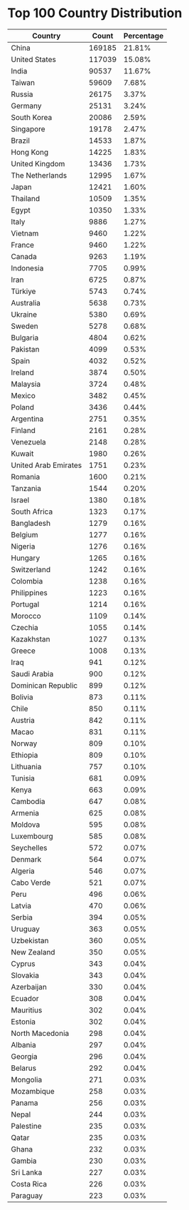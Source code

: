 # Top 100 Country Distribution
| Country | Count | Percentage |
|----|----|----|
| China | 169185 | 21.81% |
| United States | 117039 | 15.08% |
| India | 90537 | 11.67% |
| Taiwan | 59609 | 7.68% |
| Russia | 26175 | 3.37% |
| Germany | 25131 | 3.24% |
| South Korea | 20086 | 2.59% |
| Singapore | 19178 | 2.47% |
| Brazil | 14533 | 1.87% |
| Hong Kong | 14225 | 1.83% |
| United Kingdom | 13436 | 1.73% |
| The Netherlands | 12995 | 1.67% |
| Japan | 12421 | 1.60% |
| Thailand | 10509 | 1.35% |
| Egypt | 10350 | 1.33% |
| Italy | 9886 | 1.27% |
| Vietnam | 9460 | 1.22% |
| France | 9460 | 1.22% |
| Canada | 9263 | 1.19% |
| Indonesia | 7705 | 0.99% |
| Iran | 6725 | 0.87% |
| Türkiye | 5743 | 0.74% |
| Australia | 5638 | 0.73% |
| Ukraine | 5380 | 0.69% |
| Sweden | 5278 | 0.68% |
| Bulgaria | 4804 | 0.62% |
| Pakistan | 4099 | 0.53% |
| Spain | 4032 | 0.52% |
| Ireland | 3874 | 0.50% |
| Malaysia | 3724 | 0.48% |
| Mexico | 3482 | 0.45% |
| Poland | 3436 | 0.44% |
| Argentina | 2751 | 0.35% |
| Finland | 2161 | 0.28% |
| Venezuela | 2148 | 0.28% |
| Kuwait | 1980 | 0.26% |
| United Arab Emirates | 1751 | 0.23% |
| Romania | 1600 | 0.21% |
| Tanzania | 1544 | 0.20% |
| Israel | 1380 | 0.18% |
| South Africa | 1323 | 0.17% |
| Bangladesh | 1279 | 0.16% |
| Belgium | 1277 | 0.16% |
| Nigeria | 1276 | 0.16% |
| Hungary | 1265 | 0.16% |
| Switzerland | 1242 | 0.16% |
| Colombia | 1238 | 0.16% |
| Philippines | 1223 | 0.16% |
| Portugal | 1214 | 0.16% |
| Morocco | 1109 | 0.14% |
| Czechia | 1055 | 0.14% |
| Kazakhstan | 1027 | 0.13% |
| Greece | 1008 | 0.13% |
| Iraq | 941 | 0.12% |
| Saudi Arabia | 900 | 0.12% |
| Dominican Republic | 899 | 0.12% |
| Bolivia | 873 | 0.11% |
| Chile | 850 | 0.11% |
| Austria | 842 | 0.11% |
| Macao | 831 | 0.11% |
| Norway | 809 | 0.10% |
| Ethiopia | 809 | 0.10% |
| Lithuania | 757 | 0.10% |
| Tunisia | 681 | 0.09% |
| Kenya | 663 | 0.09% |
| Cambodia | 647 | 0.08% |
| Armenia | 625 | 0.08% |
| Moldova | 595 | 0.08% |
| Luxembourg | 585 | 0.08% |
| Seychelles | 572 | 0.07% |
| Denmark | 564 | 0.07% |
| Algeria | 546 | 0.07% |
| Cabo Verde | 521 | 0.07% |
| Peru | 496 | 0.06% |
| Latvia | 470 | 0.06% |
| Serbia | 394 | 0.05% |
| Uruguay | 363 | 0.05% |
| Uzbekistan | 360 | 0.05% |
| New Zealand | 350 | 0.05% |
| Cyprus | 343 | 0.04% |
| Slovakia | 343 | 0.04% |
| Azerbaijan | 330 | 0.04% |
| Ecuador | 308 | 0.04% |
| Mauritius | 302 | 0.04% |
| Estonia | 302 | 0.04% |
| North Macedonia | 298 | 0.04% |
| Albania | 297 | 0.04% |
| Georgia | 296 | 0.04% |
| Belarus | 292 | 0.04% |
| Mongolia | 271 | 0.03% |
| Mozambique | 258 | 0.03% |
| Panama | 256 | 0.03% |
| Nepal | 244 | 0.03% |
| Palestine | 235 | 0.03% |
| Qatar | 235 | 0.03% |
| Ghana | 232 | 0.03% |
| Gambia | 230 | 0.03% |
| Sri Lanka | 227 | 0.03% |
| Costa Rica | 226 | 0.03% |
| Paraguay | 223 | 0.03% |
